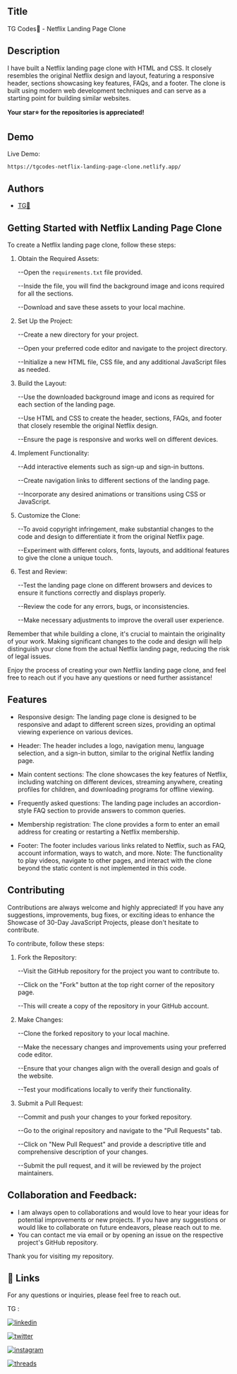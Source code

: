 
## Title

TG Codes💛 - Netflix Landing Page Clone
## Description 

I have built a Netflix landing page clone with HTML and CSS. It closely resembles the original Netflix design and layout, featuring a responsive header, sections showcasing key features, FAQs, and a footer. The clone is built using modern web development techniques and can serve as a starting point for building similar websites.

**Your star⭐ for the repositories is appreciated!**

## Demo

Live Demo:

    https://tgcodes-netflix-landing-page-clone.netlify.app/
## Authors

- [TG💛](https://www.github.com/codesofTG) 


## Getting Started with Netflix Landing Page Clone

To create a Netflix landing page clone, follow these steps:

1. Obtain the Required Assets:

    
    --Open the `requirements.txt` file provided.
    
    --Inside the file, you will find the background image and icons required for all the sections.
    
    --Download and save these assets to your local machine.

2. Set Up the Project:

    
    --Create a new directory for your project.
    
    --Open your preferred code editor and navigate to the project directory.
    
    --Initialize a new HTML file, CSS file, and any additional JavaScript files as needed.

3. Build the Layout:

    
    --Use the downloaded background image and icons as required for each section of the landing page.
    
    --Use HTML and CSS to create the header, sections, FAQs, and footer that closely resemble the original Netflix design.
    
    --Ensure the page is responsive and works well on different devices.

4. Implement Functionality:

    
    --Add interactive elements such as sign-up and sign-in buttons.
    
    --Create navigation links to different sections of the landing page.
    
    --Incorporate any desired animations or transitions using CSS or JavaScript.

5. Customize the Clone:

    
    --To avoid copyright infringement, make substantial changes to the code and design to differentiate it from the original Netflix page.
    
    --Experiment with different colors, fonts, layouts, and additional features to give the clone a unique touch.

6. Test and Review:

    
    --Test the landing page clone on different browsers and devices to ensure it functions correctly and displays properly.
    
    --Review the code for any errors, bugs, or inconsistencies.
    
    --Make necessary adjustments to improve the overall user experience.

Remember that while building a clone, it's crucial to maintain the originality of your work. Making significant changes to the code and design will help distinguish your clone from the actual Netflix landing page, reducing the risk of legal issues.

Enjoy the process of creating your own Netflix landing page clone, and feel free to reach out if you have any questions or need further assistance!
## Features

- Responsive design: The landing page clone is designed to be responsive and adapt to different screen sizes, providing an optimal viewing experience on various devices.

- Header: The header includes a logo, navigation menu, language selection, and a sign-in button, similar to the original Netflix landing page.

- Main content sections: The clone showcases the key features of Netflix, including watching on different devices, streaming anywhere, creating profiles for children, and downloading programs for offline viewing.

- Frequently asked questions: The landing page includes an accordion-style FAQ section to provide answers to common queries.

- Membership registration: The clone provides a form to enter an email address for creating or restarting a Netflix membership.

- Footer: The footer includes various links related to Netflix, such as FAQ, account information, ways to watch, and more.
Note: The functionality to play videos, navigate to other pages, and interact with the clone beyond the static content is not implemented in this code.
## Contributing

Contributions are always welcome and highly appreciated! If you have any suggestions, improvements, bug fixes, or exciting ideas to enhance the Showcase of 30-Day JavaScript Projects, please don't hesitate to contribute.

To contribute, follow these steps:

1. Fork the Repository:


    --Visit the GitHub repository for the project you want to contribute to.

    --Click on the "Fork" button at the top right corner of the repository page.

    --This will create a copy of the repository in your GitHub account.

2. Make Changes:


    --Clone the forked repository to your local machine.

    --Make the necessary changes and improvements using your preferred code editor.

    --Ensure that your changes align with the overall design and goals of the website.

    --Test your modifications locally to verify their functionality.

3. Submit a Pull Request:


    --Commit and push your changes to your forked repository.

    --Go to the original repository and navigate to the "Pull Requests" tab.

    --Click on "New Pull Request" and provide a descriptive title and comprehensive description of your changes.

    --Submit the pull request, and it will be reviewed by the project maintainers.

## Collaboration and Feedback:

- I am always open to collaborations and would love to hear your ideas for potential improvements or new projects. If you have any suggestions or would like to collaborate on future endeavors, please reach out to me.
- You can contact me via email or by opening an issue on the respective project's GitHub repository.

Thank you for visiting my repository.

## 
## 🔗 Links

For any questions or inquiries, please feel free to reach out. 

TG :

[![linkedin](https://img.shields.io/badge/linkedin-0A66C2?style=for-the-badge&logo=linkedin&logoColor=white)](https://www.linkedin.com/in/tg2691/)

[![twitter](https://img.shields.io/badge/twitter-1DA1F2?style=for-the-badge&logo=twitter&logoColor=white)](https://twitter.com/tg_262001)

[![instagram](https://img.shields.io/badge/instagram-E4405F?style=for-the-badge&logo=instagram&logoColor=white)](https://instagram.com/_tg.26_)

[![threads](https://img.shields.io/badge/threads-black?style=for-the-badge&logo=threads&logoColor=white)](https://www.threads.net/@_tg.26_)



